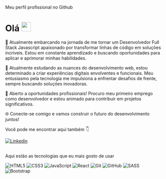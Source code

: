 Meu perfil profissional no Github

# Olá <img src="https://media.giphy.com/media/hvRJCLFzcasrR4ia7z/giphy.gif" width="30">

🚀 Atualmente embarcando na jornada de me tornar um Desenvolvedor Full Stack Javascript apaixonado por transformar linhas de código em soluções incríveis. Estou em constante aprendizado e buscando oportunidades para aplicar e aprimorar minhas habilidades.

📘 Atualmente estudando as nuances do desenvolvimento web, estou determinado a criar experiências digitais envolventes e funcionais. Meu entusiasmo pela tecnologia me impulsiona a enfrentar desafios de frente, sempre buscando soluções inovadoras.

💼 Aberto a oportunidades profissionais! Procuro meu primeiro emprego como desenvolvedor e estou animado para contribuir em projetos significativos.

🌐 Conecte-se comigo e vamos construir o futuro do desenvolvimento juntos!

Você pode me encontrar aqui também 👇

<div>

<a href="https://www.linkedin.com/in/gabrielamaral22/" target="_blank">
 <img align="center" src="https://img.shields.io/badge/LinkedIn-0077B5?style=for-the-badge&logo=linkedin&logoColor=white" alt="Linkedin"/>
</a>

</div>

<br>

Aqui estão as tecnologias que eu mais gosto de usar

![HTML5](https://img.shields.io/badge/html5-%23E34F26.svg?style=for-the-badge&logo=html5&logoColor=white)
![CSS3](https://img.shields.io/badge/css3-%231572B6.svg?style=for-the-badge&logo=css3&logoColor=white)
![JavaScript](https://img.shields.io/badge/javascript-%23323330.svg?style=for-the-badge&logo=javascript&logoColor=%23F7DF1E)
![React](https://img.shields.io/badge/react-%2320232a.svg?style=for-the-badge&logo=react&logoColor=%2361DAFB)
![Git](https://img.shields.io/badge/git-%23F05033.svg?style=for-the-badge&logo=git&logoColor=white)
![GitHub](https://img.shields.io/badge/github-%23121011.svg?style=for-the-badge&logo=github&logoColor=white)
![SASS](https://img.shields.io/badge/SASS-hotpink.svg?style=for-the-badge&logo=SASS&logoColor=white)
![Bootstrap](https://img.shields.io/badge/bootstrap-%238511FA.svg?style=for-the-badge&logo=bootstrap&logoColor=white)
